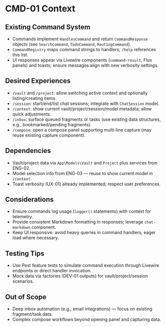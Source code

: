 # CMD-01 Context

## Existing Command System
- Commands implement `HandlesCommand` and return `CommandResponse` objects (see `SearchCommand`, `TodoCommand`, `RoutingCommand`).
- `CommandRegistry` maps command strings to handlers; `/help` references this list.
- UI responses appear via Livewire components (`command-result`, Flux panels) and toasts; ensure messages align with new verbosity settings.

## Desired Experiences
- `/vault` and `/project`: allow switching active context and optionally listing/creating items.
- `/session`: start/end/list chat sessions; integrate with `ChatSession` model.
- `/context`: show current vault/project/session/model metadata; allow quick adjustments.
- `/inbox`: surface queued fragments or tasks (use existing data structures, e.g., bookmarked/pending fragments).
- `/compose`: open a compose panel supporting multi-line capture (may reuse existing capture component).

## Dependencies
- Vault/project data via `App\Models\Vault` and `Project` plus services from ENG-02.
- Model selection info from ENG-03 — reuse to show current model in `/context`.
- Toast verbosity (UX-01) already implemented; respect user preferences.

## Considerations
- Ensure commands log usage (`logger()` statements) with context for telemetry.
- Provide consistent Markdown formatting in responses; leverage `chat-markdown` component.
- Keep UI responsive: avoid heavy queries in command handlers; eager load where necessary.

## Testing Tips
- Use Pest feature tests to simulate command execution through Livewire endpoints or direct handler invocation.
- Mock data via factories (DEV-01 outputs) for vault/project/session scenarios.

## Out of Scope
- Deep inbox automation (e.g., email integrations) — focus on existing fragment/task data.
- Complex compose workflows beyond opening panel and capturing data.

